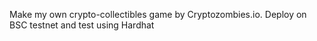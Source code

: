 Make my own crypto-collectibles game by Cryptozombies.io. 
Deploy on BSC testnet and test using Hardhat
